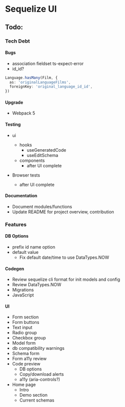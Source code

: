 # Sequelize UI

## Todo:

### Tech Debt

#### Bugs

- association fieldset ts-expect-error
- id_id?

```ts
Language.hasMany(Film, {
  as: 'originalLanguageFilms',
  foreignKey: 'original_language_id_id',
})
```

#### Upgrade

- Webpack 5

#### Testing

- ui

  - hooks
    - useGeneratedCode
    - useEditSchema
  - components
    - after UI complete

- Browser tests
  - after UI complete

#### Documentation

- Document modules/functions
- Update README for project overview, contribution

### Features

#### DB Options

- prefix id name option
- default value
  - Fix default date/time to use DataTypes.NOW

#### Codegen

- Review sequelize cli format for init models and config
- Review DataTypes.NOW
- Migrations
- JavaScript

#### UI

- Form section
- Form buttons
- Text input
- Radio group
- Checkbox group
- Model form
- db compatibility warnings
- Schema form
- Form a11y review
- Code preview
  - DB options
  - Copy/download alerts
  - a11y (aria-controls?)
- Home page
  - Intro
  - Demo section
  - Current schemas
